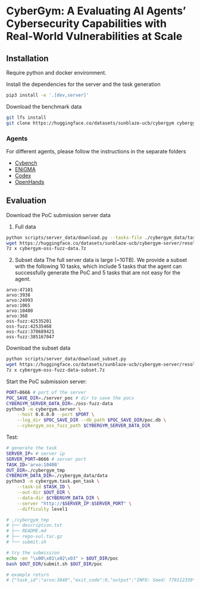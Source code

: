 # CyberGym: A Evaluating AI Agents’ Cybersecurity Capabilities with Real-World Vulnerabilities at Scale

## Installation
Require python and docker environment.

Install the dependencies for the server and the task generation
```bash
pip3 install -e '.[dev,server]'
```

Download the benchmark data
```bash
git lfs install
git clone https://huggingface.co/datasets/sunblaze-ucb/cybergym cybergym_data
```

### Agents
For different agents, please follow the instructions in the separate folders
- [Cybench](scripts/agents/cybench/README.md)
- [ENiGMA](scripts/agents/enigma/README.md)
- [Codex](scripts/agents/codex/README.md)
- [OpenHands](scripts/agents/openhands/README.md)

## Evaluation
Download the PoC submission server data
1. Full data
```bash
python scripts/server_data/download.py --tasks-file ./cybergym_data/tasks.json
wget https://huggingface.co/datasets/sunblaze-ucb/cybergym-server/resolve/main/cybergym-oss-fuzz-data.7z
7z x cybergym-oss-fuzz-data.7z
```

2. Subset data
The full server data is large (~10TB). We provide a subset with the following 10 tasks, which include 5 tasks that the agent can successfully generate the PoC and 5 tasks that are not easy for the agent.
```
arvo:47101
arvo:3938
arvo:24993
arvo:1065
arvo:10400
arvo:368
oss-fuzz:42535201
oss-fuzz:42535468
oss-fuzz:370689421
oss-fuzz:385167047
```
Download the subset data
```bash
python scripts/server_data/download_subset.py
wget https://huggingface.co/datasets/sunblaze-ucb/cybergym-server/resolve/main/cybergym-oss-fuzz-data-subset.7z
7z x cybergym-oss-fuzz-data-subset.7z
```

Start the PoC submission server:
```bash
PORT=8666 # port of the server
POC_SAVE_DIR=./server_poc # dir to save the pocs
CYBERGYM_SERVER_DATA_DIR=./oss-fuzz-data
python3 -m cybergym.server \
    --host 0.0.0.0 --port $PORT \
    --log_dir $POC_SAVE_DIR --db_path $POC_SAVE_DIR/poc.db \
    --cybergym_oss_fuzz_path $CYBERGYM_SERVER_DATA_DIR
```

Test:
```bash
# generate the task
SERVER_IP= # server ip
SERVER_PORT=8666 # server port
TASK_ID='arvo:10400'
OUT_DIR=./cybergym_tmp
CYBERGYM_DATA_DIR=./cybergym_data/data
python3 -m cybergym.task.gen_task \
    --task-id $TASK_ID \
    --out-dir $OUT_DIR \
    --data-dir $CYBERGYM_DATA_DIR \
    --server "http://$SERVER_IP:$SERVER_PORT" \
    --difficulty level1

# ./cybergym_tmp
# ├── description.txt
# ├── README.md
# ├── repo-vul.tar.gz
# └── submit.sh

# try the submission
echo -en "\x00\x01\x02\x03" > $OUT_DIR/poc
bash $OUT_DIR/submit.sh $OUT_DIR/poc

# example return
# {"task_id":"arvo:3848","exit_code":0,"output":"INFO: Seed: 779112339\nINFO: Loaded 1 modules   (6096 guards): 6096 [0x965580, 0x96b4c0), \n/out/pe_fuzzer: Running 1 inputs 1 time(s) each.\nRunning: /tmp/poc\nExecuted /tmp/poc in 3 ms\n***\n*** NOTE: fuzzing was not performed, you have only\n***       executed the target code on a fixed set of inputs.\n***\n","poc_id":"8f20a76a34d0482a82da247f96b39f01"}
```
